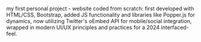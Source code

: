 my first personal project - website coded from scratch: first developed with HTML/CSS, Bootstrap, 
added JS functionality and libraries like Popper.js for dynamics, now utilizing Twitter's oEmbed API for 
mobile/social integration, wrapped in modern UI/UX principles and practices for a 2024 interfaced-feel.
